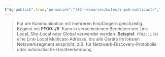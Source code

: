 ```yaml
---
{"dg-publish":true,"permalink":"/02-resources/notes/i-pv6-multicast/","tags":["netzwerk/ip/ipv6"],"noteIcon":"","updated":"2024-07-30T11:04:03.919+02:00"}
---
```


> Für die Kommunikation mit mehreren Empfängern gleichzeitig. Beginnt mit **FF00::/8**. Kann in verschiedenen Bereichen wie Link-Local, Site-Local oder Global verwendet werden. **Beispiel**: `ff02::1` ist eine Link-Local Multicast-Adresse, die alle Geräte im lokalen Netzwerksegment anspricht, z.B. für Netzwerk-Discovery-Protokolle oder automatische Geräteerkennung.
